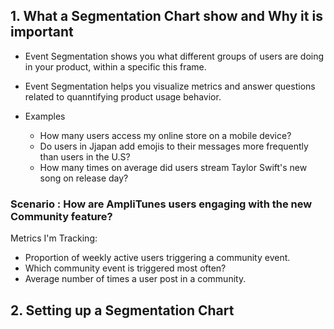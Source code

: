 ## 1. What a Segmentation Chart show and Why it is important

- Event Segmentation shows you what different groups of users are doing in your product, within a specific this frame.

- Event Segmentation helps you visualize metrics and answer questions related to quanntifying product usage behavior. 

- Examples
    - How many users access my online store on a mobile device?
    - Do users in Jjapan add emojis to their messages more frequently than users in the U.S?
    - How many times on average did users stream Taylor Swift's new song on release day?

### Scenario : How are AmpliTunes users engaging with the new Community feature?

Metrics I'm Tracking:
- Proportion of weekly active users triggering a community event.
- Which community event is triggered most often?
- Average number of times a user post in a community.

## 2. Setting up a Segmentation Chart

